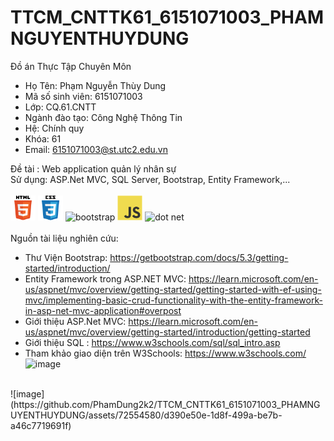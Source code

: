 # TTCM_CNTTK61_6151071003_PHAMNGUYENTHUYDUNG

Đồ án Thực Tập Chuyên Môn
- Họ Tên: Phạm Nguyễn Thùy Dung
- Mã số sinh viên: 6151071003
- Lớp: CQ.61.CNTT
- Ngành đào tạo: Công Nghệ Thông Tin
- Hệ: Chính quy
- Khóa: 61
- Email: 6151071003@st.utc2.edu.vn

Đề tài : Web application quản lý nhân sự
</br>
Sử dụng: ASP.Net MVC, SQL Server, Bootstrap, Entity Framework,...
</br></br>
<img src="https://raw.githubusercontent.com/devicons/devicon/master/icons/html5/html5-original-wordmark.svg" alt="html5" width="40" height="40"/>
<img src="https://raw.githubusercontent.com/devicons/devicon/master/icons/css3/css3-original-wordmark.svg" alt="css3" width="40" height="40"/>
<img src="https://upload.wikimedia.org/wikipedia/commons/b/b2/Bootstrap_logo.svg" alt="bootstrap" width="45" height="40"/>
<img src="https://raw.githubusercontent.com/devicons/devicon/master/icons/javascript/javascript-original.svg" alt="javascript" width="40" height="40"/>
<img src="https://www.vectorlogo.zone/logos/dotnet/dotnet-vertical.svg" alt="dot net" width="50" height="40"/>
</br></br>
Nguồn tài liệu nghiên cứu:
- Thư Viện Bootstrap: https://getbootstrap.com/docs/5.3/getting-started/introduction/
- Entity Framework trong ASP.NET MVC: https://learn.microsoft.com/en-us/aspnet/mvc/overview/getting-started/getting-started-with-ef-using-mvc/implementing-basic-crud-functionality-with-the-entity-framework-in-asp-net-mvc-application#overpost
- Giới thiệu ASP.Net MVC: https://learn.microsoft.com/en-us/aspnet/mvc/overview/getting-started/introduction/getting-started
- Giới thiệu SQL : https://www.w3schools.com/sql/sql_intro.asp
- Tham khảo giao diện trên W3Schools: https://www.w3schools.com/
  <br/>
![image](https://github.com/PhamDung2k2/TTCM_CNTTK61_6151071003_PHAMNGUYENTHUYDUNG/assets/72554580/9d3d9bbf-c4f6-4641-b09e-ce483c5a5ad5)
<br/>
![image](https://github.com/PhamDung2k2/TTCM_CNTTK61_6151071003_PHAMNGUYENTHUYDUNG/assets/72554580/d390e50e-1d8f-499a-be7b-a46c7719691f)
